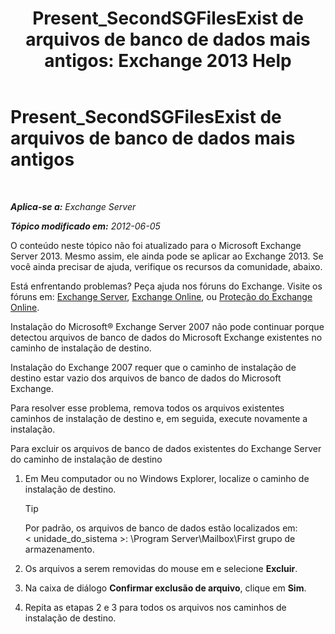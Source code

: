 ﻿---
title: 'Present_SecondSGFilesExist de arquivos de banco de dados mais antigos: Exchange 2013 Help'
TOCTitle: Present_SecondSGFilesExist de arquivos de banco de dados mais antigos
ms:assetid: fe2908e7-df8b-4f35-946a-cfbf8521e93a
ms:mtpsurl: https://technet.microsoft.com/pt-br/library/ms.exch.setupreadiness.secondsgfilesexist(v=EXCHG.150)
ms:contentKeyID: 50487080
ms.date: 05/22/2018
mtps_version: v=EXCHG.150
ms.translationtype: MT
---

# Present\_SecondSGFilesExist de arquivos de banco de dados mais antigos

 

_**Aplica-se a:** Exchange Server_

_**Tópico modificado em:** 2012-06-05_

O conteúdo neste tópico não foi atualizado para o Microsoft Exchange Server 2013. Mesmo assim, ele ainda pode se aplicar ao Exchange 2013. Se você ainda precisar de ajuda, verifique os recursos da comunidade, abaixo.

Está enfrentando problemas? Peça ajuda nos fóruns do Exchange. Visite os fóruns em: [Exchange Server](https://go.microsoft.com/fwlink/p/?linkid=60612), [Exchange Online](https://go.microsoft.com/fwlink/p/?linkid=267542), ou [Proteção do Exchange Online](https://go.microsoft.com/fwlink/p/?linkid=285351).

Instalação do Microsoft® Exchange Server 2007 não pode continuar porque detectou arquivos de banco de dados do Microsoft Exchange existentes no caminho de instalação de destino.

Instalação do Exchange 2007 requer que o caminho de instalação de destino estar vazio dos arquivos de banco de dados do Microsoft Exchange.

Para resolver esse problema, remova todos os arquivos existentes caminhos de instalação de destino e, em seguida, execute novamente a instalação.

Para excluir os arquivos de banco de dados existentes do Exchange Server do caminho de instalação de destino

1.  Em Meu computador ou no Windows Explorer, localize o caminho de instalação de destino.
    

    > [!TIP]
    > Por padrão, os arquivos de banco de dados estão localizados em:<BR>&lt; unidade_do_sistema &gt;: \Program Server\Mailbox\First grupo de armazenamento.



2.  Os arquivos a serem removidas do mouse em e selecione **Excluir**.

3.  Na caixa de diálogo **Confirmar exclusão de arquivo**, clique em **Sim**.

4.  Repita as etapas 2 e 3 para todos os arquivos nos caminhos de instalação de destino.

